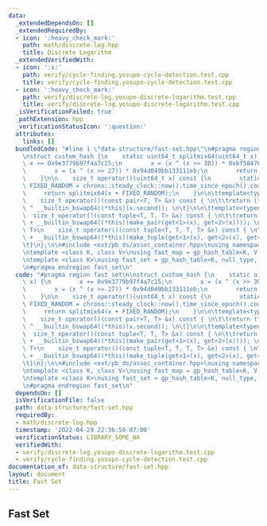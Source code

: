 ```yaml
---
data:
  _extendedDependsOn: []
  _extendedRequiredBy:
  - icon: ':heavy_check_mark:'
    path: math/discrete-log.hpp
    title: Discrete Logarithm
  _extendedVerifiedWith:
  - icon: ':x:'
    path: verify/cycle-finding.yosupo-cycle-detection.test.cpp
    title: verify/cycle-finding.yosupo-cycle-detection.test.cpp
  - icon: ':heavy_check_mark:'
    path: verify/discrete-log.yosupo-discrete-logarithm.test.cpp
    title: verify/discrete-log.yosupo-discrete-logarithm.test.cpp
  _isVerificationFailed: true
  _pathExtension: hpp
  _verificationStatusIcon: ':question:'
  attributes:
    links: []
  bundledCode: "#line 1 \"data-structure/fast-set.hpp\"\n#pragma region fast_set\n\
    \nstruct custom_hash {\n    static uint64_t splitmix64(uint64_t x) {\n       \
    \ x += 0x9e3779b97f4a7c15;\n        x = (x ^ (x >> 30)) * 0xbf58476d1ce4e5b9;\n\
    \        x = (x ^ (x >> 27)) * 0x94d049bb133111eb;\n        return x ^ (x >> 31);\n\
    \    }\n\n    size_t operator()(uint64_t x) const {\n        static const uint64_t\
    \ FIXED_RANDOM = chrono::steady_clock::now().time_since_epoch().count();\n   \
    \     return splitmix64(x + FIXED_RANDOM);\n    }\n\n\ttemplate<typename T>\n\
    \    size_t operator()(const pair<T, T> &x) const { \n\t\treturn (*this)(x.first)\
    \ ^ __builtin_bswap64((*this)(x.second)); \n\t}\n\n\ttemplate<typename T>\n  \
    \  size_t operator()(const tuple<T, T, T> &x) const { \n\t\treturn (*this)(get<0>(x))\
    \ + __builtin_bswap64((*this)(make_pair(get<1>(x), get<2>(x)))); \n\t}\n\n\ttemplate<typename\
    \ T>\n    size_t operator()(const tuple<T, T, T, T> &x) const { \n\t\treturn (*this)(get<0>(x))\
    \ + __builtin_bswap64((*this)(make_tuple(get<1>(x), get<2>(x), get<3>(x)))); \n\
    \t}\n};\n\n#include <ext/pb_ds/assoc_container.hpp>\nusing namespace __gnu_pbds;\n\
    \ntemplate <class K, class V>\nusing fast_map = gp_hash_table<K, V, custom_hash>;\n\
    \ntemplate <class K>\nusing fast_set = gp_hash_table<K, null_type, custom_hash>;\n\
    \n#pragma endregion fast_set\n"
  code: "#pragma region fast_set\n\nstruct custom_hash {\n    static uint64_t splitmix64(uint64_t\
    \ x) {\n        x += 0x9e3779b97f4a7c15;\n        x = (x ^ (x >> 30)) * 0xbf58476d1ce4e5b9;\n\
    \        x = (x ^ (x >> 27)) * 0x94d049bb133111eb;\n        return x ^ (x >> 31);\n\
    \    }\n\n    size_t operator()(uint64_t x) const {\n        static const uint64_t\
    \ FIXED_RANDOM = chrono::steady_clock::now().time_since_epoch().count();\n   \
    \     return splitmix64(x + FIXED_RANDOM);\n    }\n\n\ttemplate<typename T>\n\
    \    size_t operator()(const pair<T, T> &x) const { \n\t\treturn (*this)(x.first)\
    \ ^ __builtin_bswap64((*this)(x.second)); \n\t}\n\n\ttemplate<typename T>\n  \
    \  size_t operator()(const tuple<T, T, T> &x) const { \n\t\treturn (*this)(get<0>(x))\
    \ + __builtin_bswap64((*this)(make_pair(get<1>(x), get<2>(x)))); \n\t}\n\n\ttemplate<typename\
    \ T>\n    size_t operator()(const tuple<T, T, T, T> &x) const { \n\t\treturn (*this)(get<0>(x))\
    \ + __builtin_bswap64((*this)(make_tuple(get<1>(x), get<2>(x), get<3>(x)))); \n\
    \t}\n};\n\n#include <ext/pb_ds/assoc_container.hpp>\nusing namespace __gnu_pbds;\n\
    \ntemplate <class K, class V>\nusing fast_map = gp_hash_table<K, V, custom_hash>;\n\
    \ntemplate <class K>\nusing fast_set = gp_hash_table<K, null_type, custom_hash>;\n\
    \n#pragma endregion fast_set\n"
  dependsOn: []
  isVerificationFile: false
  path: data-structure/fast-set.hpp
  requiredBy:
  - math/discrete-log.hpp
  timestamp: '2022-04-29 22:36:50-07:00'
  verificationStatus: LIBRARY_SOME_WA
  verifiedWith:
  - verify/discrete-log.yosupo-discrete-logarithm.test.cpp
  - verify/cycle-finding.yosupo-cycle-detection.test.cpp
documentation_of: data-structure/fast-set.hpp
layout: document
title: Fast Set
---
```


## Fast Set